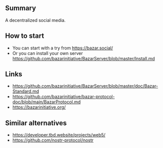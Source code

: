 ## Summary

  A decentralized social media.

## How to start
- You can start with a try from https://bazar.social/
- Or you can install your own server https://github.com/bazarinitiative/BazarServer/blob/master/Install.md

## Links
- https://github.com/bazarinitiative/BazarServer/blob/master/doc/Bazar-Standard.md
- https://github.com/bazarinitiative/bazar-protocol-doc/blob/main/BazarProtocol.md
- https://bazarinitiative.org/

## Similar alternatives
- https://developer.tbd.website/projects/web5/
- https://github.com/nostr-protocol/nostr

<!--

**Here are some ideas to get you started:**

🙋‍♀️ A short introduction - what is your organization all about?
🌈 Contribution guidelines - how can the community get involved?
👩‍💻 Useful resources - where can the community find your docs? Is there anything else the community should know?
🍿 Fun facts - what does your team eat for breakfast?
🧙 Remember, you can do mighty things with the power of [Markdown](https://docs.github.com/github/writing-on-github/getting-started-with-writing-and-formatting-on-github/basic-writing-and-formatting-syntax)
-->
